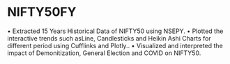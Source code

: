 # NIFTY50FY
• Extracted 15 Years Historical Data of NIFTY50 using NSEPY.
• Plotted the interactive trends such asLine, Candlesticks and Heikin Ashi Charts for different period using
Cufflinks and Plotly..
• Visualized and interpreted the impact of Demonitization, General Election and COVID on NIFTY50.
